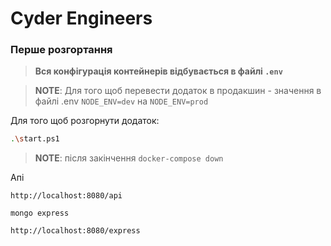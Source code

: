 # Cyder Engineers

### Перше розгортання

> **Вся конфігурація контейнерів відбувається в файлі `.env`**

> **NOTE**: Для того щоб перевести додаток в продакшин - значення в файлі .env `NODE_ENV=dev` на `NODE_ENV=prod`

Для того щоб розгорнути додаток:

```bash
.\start.ps1
```


> **NOTE**: після закінчення `docker-compose down`

Апі 

```
http://localhost:8080/api
```

`mongo express` 

```
http://localhost:8080/express
```
